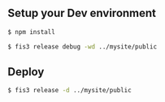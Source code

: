 ## Setup your Dev environment

```bash
$ npm install
```

```bash
$ fis3 release debug -wd ../mysite/public
```

## Deploy

```bash
$ fis3 release -d ../mysite/public
```
